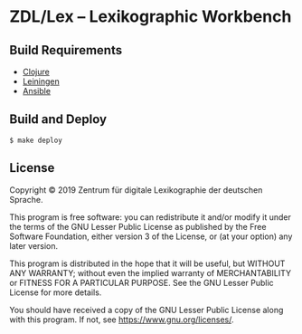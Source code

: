 # ZDL/Lex – Lexikographic Workbench

## Build Requirements

* [Clojure](https://clojure.org/)
* [Leiningen](https://leiningen.org/)
* [Ansible](https://www.ansible.com/)

## Build and Deploy

    $ make deploy
    
## License

Copyright © 2019 Zentrum für digitale Lexikographie der deutschen Sprache.

This program is free software: you can redistribute it and/or modify
it under the terms of the GNU Lesser Public License as published by
the Free Software Foundation, either version 3 of the License, or
(at your option) any later version.

This program is distributed in the hope that it will be useful,
but WITHOUT ANY WARRANTY; without even the implied warranty of
MERCHANTABILITY or FITNESS FOR A PARTICULAR PURPOSE.  See the
GNU Lesser Public License for more details.

You should have received a copy of the GNU Lesser Public License
along with this program.  If not, see <https://www.gnu.org/licenses/>.
